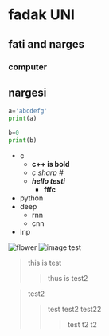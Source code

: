 # fadak UNI
## fati and narges
### computer
## nargesi
```python
a='abcdefg'
print(a)
```
```python
b=0
print(b)
```
- c
  - **c++ is bold**
  - *c sharp #*
  - ***hello testi***
      - __fffc__
- python
- deep
  - rnn
  - cnn
- lnp

![flower](https://encrypted-tbn0.gstatic.com/images?q=tbn:ANd9GcRm9mi3NfIudEbI-0wNLc4AcmSCEyD70ret7tzAWXmWwDq42tCcQXtJnkjrw8zO9inSk3I&usqp=CAU)
![image test](https://encrypted-tbn0.gstatic.com/images?q=tbn:ANd9GcS-C_UAhXq9GfuGO452EEzfbKnh1viQB9EDBQ&s)


> this is test
>> thus is test2

> test2
>> test test2
>> test22
>>> test t2
>>> t2
